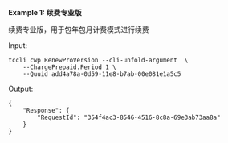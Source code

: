 **Example 1: 续费专业版**

续费专业版，用于包年包月计费模式进行续费

Input: 

```
tccli cwp RenewProVersion --cli-unfold-argument  \
    --ChargePrepaid.Period 1 \
    --Quuid add4a78a-0d59-11e8-b7ab-00e081e1a5c5
```

Output: 
```
{
    "Response": {
        "RequestId": "354f4ac3-8546-4516-8c8a-69e3ab73aa8a"
    }
}
```

